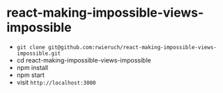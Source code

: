 # react-making-impossible-views-impossible

* `git clone git@github.com:rwieruch/react-making-impossible-views-impossible.git`
* cd react-making-impossible-views-impossible
* npm install
* npm start
* visit `http://localhost:3000`
